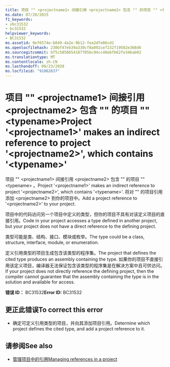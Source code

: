 ```yaml
---
title: 项目 "" <projectname1> 间接引用 <projectname2> 包含 "" 的项目 "" <typename>
ms.date: 07/20/2015
f1_keywords:
- vbc31532
- bc31532
helpviewer_keywords:
- BC31532
ms.assetid: 9ef6574e-b049-4a2e-9b12-fea2dfe06cd1
ms.openlocfilehash: 230bf47eb39a330cf8a892cef232f19582e368d6
ms.sourcegitcommit: bf5c5850654187705bc94cc40ebfb62fe346ab02
ms.translationtype: MT
ms.contentlocale: zh-CN
ms.lasthandoff: 09/23/2020
ms.locfileid: "91062637"
---
```

# <a name="project-projectname1-makes-an-indirect-reference-to-project-projectname2-which-contains-typename"></a><span data-ttu-id="0b765-102">项目 "" \<projectname1> 间接引用 \<projectname2> 包含 "" 的项目 "" \<typename></span><span class="sxs-lookup"><span data-stu-id="0b765-102">Project '\<projectname1>' makes an indirect reference to project '\<projectname2>', which contains '\<typename>'</span></span>

<span data-ttu-id="0b765-103">项目 "" \<projectname1> 间接引用 \<projectname2> 包含 "" 的项目 "" \<typename> 。</span><span class="sxs-lookup"><span data-stu-id="0b765-103">Project '\<projectname1>' makes an indirect reference to project '\<projectname2>', which contains '\<typename>'.</span></span> <span data-ttu-id="0b765-104">将对 "" 的项目引用添加 \<projectname2> 到你的项目中。</span><span class="sxs-lookup"><span data-stu-id="0b765-104">Add a project reference to '\<projectname2>' to your project.</span></span>  
  
 <span data-ttu-id="0b765-105">项目中的代码访问另一个项目中定义的类型，但你的项目不具有对该定义项目的直接引用。</span><span class="sxs-lookup"><span data-stu-id="0b765-105">Code in your project accesses a type defined in another project, but your project does not have a direct reference to the defining project.</span></span>  
  
 <span data-ttu-id="0b765-106">类型可能是类、结构、接口、模块或枚举。</span><span class="sxs-lookup"><span data-stu-id="0b765-106">The type could be a class, structure, interface, module, or enumeration.</span></span>  
  
 <span data-ttu-id="0b765-107">定义引用类型的项目生成包含该类型的程序集。</span><span class="sxs-lookup"><span data-stu-id="0b765-107">The project that defines the cited type produces an assembly containing the type.</span></span> <span data-ttu-id="0b765-108">如果你的项目不直接引用该定义项目，编译器无法保证包含该类型的程序集是在解决方案中且可供访问。</span><span class="sxs-lookup"><span data-stu-id="0b765-108">If your project does not directly reference the defining project, then the compiler cannot guarantee that the assembly containing the type is in the solution and available for access.</span></span>  
  
 <span data-ttu-id="0b765-109">**错误 ID：** BC31532</span><span class="sxs-lookup"><span data-stu-id="0b765-109">**Error ID:** BC31532</span></span>  
  
## <a name="to-correct-this-error"></a><span data-ttu-id="0b765-110">更正此错误</span><span class="sxs-lookup"><span data-stu-id="0b765-110">To correct this error</span></span>  
  
- <span data-ttu-id="0b765-111">确定可定义引用类型的项目，并向其添加项目引用。</span><span class="sxs-lookup"><span data-stu-id="0b765-111">Determine which project defines the cited type, and add a project reference to it.</span></span>  
  
## <a name="see-also"></a><span data-ttu-id="0b765-112">请参阅</span><span class="sxs-lookup"><span data-stu-id="0b765-112">See also</span></span>

- [<span data-ttu-id="0b765-113">管理项目中的引用</span><span class="sxs-lookup"><span data-stu-id="0b765-113">Managing references in a project</span></span>](/visualstudio/ide/managing-references-in-a-project)
